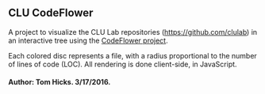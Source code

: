 ## CLU CodeFlower

A project to visualize the CLU Lab repositories (https://github.com/clulab) in an
interactive tree using the [CodeFlower project](http://fzaninotto.github.com/CodeFlower).

Each colored disc represents a file, with a radius proportional to the number of lines of code
(LOC). All rendering is done client-side, in JavaScript.

#### Author: Tom Hicks. 3/17/2016.

